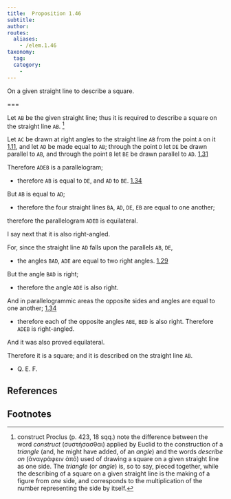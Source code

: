 ```yaml
---
title:  Proposition 1.46
subtitle:
author:
routes:
  aliases:
    - /elem.1.46
taxonomy:
  tag:
  category:
    -
---
```


On a given straight line to describe a square.

===

Let `AB` be the given straight line; thus it is required to describe a square on the straight line `AB`. [^1]

Let `AC` be drawn at right angles to the straight line `AB` from the point `A` on it [1.11], and let `AD` be made equal to `AB`; through the point `D` let `DE` be drawn parallel to `AB`, and through the point `B` let `BE` be drawn parallel to `AD`. [1.31] <pb n="348"/>

Therefore `ADEB` is a parallelogram; 

- therefore `AB` is equal to `DE`, and `AD` to `BE`. [1.34]

But `AB` is equal to `AD`; 

- therefore the four straight lines `BA`, `AD`, `DE`, `EB` are equal to one another;

therefore the parallelogram `ADEB` is equilateral.

I say next that it is also right-angled.

For, since the straight line `AD` falls upon the parallels `AB`, `DE`, 

- the angles `BAD`, `ADE` are equal to two right angles. [1.29]

But the angle `BAD` is right; 

- therefore the angle `ADE` is also right.

And in parallelogrammic areas the opposite sides and angles are equal to one another; [1.34] 

- therefore each of the opposite angles `ABE`, `BED` is also right. Therefore `ADEB` is right-angled.

And it was also proved equilateral. 

Therefore it is a square; and it is described on the straight line `AB`.

- Q. E. F.

## References

[1.11]: /elem.1.11 "Book 1 - Proposition 11"
[1.31]: /elem.1.31 "Book 1 - Proposition 31"
[1.34]: /elem.1.34 "Book 1 - Proposition 34"
[1.29]: /elem.1.29 "Book 1 - Proposition 29"

## Footnotes

[^1]: construct
    Proclus (<xref n="Proc. p. 423, 18" from="ROOT" to="DITTO">p. 423, 18 sqq.</xref>) note the difference between the word <em>construct</em> (<foreign lang="greek">συστἡσασθαι</foreign>) applied by Euclid to the construction of a <em>triangle</em> (and, he might have added, of an <em>angle</em>) and the words <em>describe on</em> (<foreign lang="greek">ἀναγράφειν ἀπό</foreign>) used of drawing a square on a given straight line as one side. The <em>triangle</em> (or <em>angle</em>) is, so to say, pieced together, while the describing of a square on a given straight line is the making of a figure <quote>from</quote> <em>one</em> side, and corresponds to the multiplication of the number representing the side by itself.

